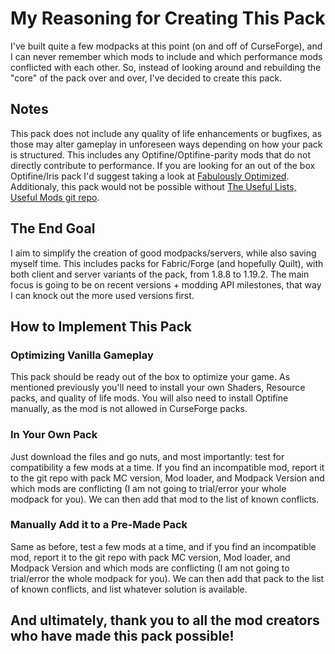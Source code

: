 # My Reasoning for Creating This Pack

I've built quite a few modpacks at this point (on and off of CurseForge), and I can never remember which mods to include and which performance mods conflicted with each other. So, instead of looking around and rebuilding the "core" of the pack over and over, I've decided to create this pack.

## Notes

This pack does not include any quality of life enhancements or bugfixes, as those may alter gameplay in unforeseen ways depending on how your pack is structured. This includes any Optifine/Optifine-parity mods that do not directly contribute to performance. If you are looking for an out of the box Optifine/Iris pack I'd suggest taking a look at [Fabulously Optimized](https://www.curseforge.com/minecraft/modpacks/fabulously-optimized).
Additionaly, this pack would not be possible without [The Useful Lists, Useful Mods git repo](https://github.com/TheUsefulLists/UsefulMods).

## The End Goal

I aim to simplify the creation of good modpacks/servers, while also saving myself time. This includes packs for Fabric/Forge (and hopefully Quilt), with both client and server variants of the pack, from 1.8.8 to 1.19.2.
The main focus is going to be on recent versions + modding API milestones, that way I can knock out the more used versions first.

## How to Implement This Pack

### Optimizing Vanilla Gameplay

This pack should be ready out of the box to optimize your game. As mentioned previously you'll need to install your own Shaders, Resource packs, and quality of life mods. You will also need to install Optifine manually, as the mod is not allowed in CurseForge packs.

### In Your Own Pack

Just download the files and go nuts, and most importantly: test for compatibility a few mods at a time. If you find an incompatible mod, report it to the git repo with pack MC version, Mod loader, and Modpack Version and which mods are conflicting (I am not going to trial/error your whole modpack for you). We can then add that mod to the list of known conflicts.

### Manually Add it to a Pre-Made Pack

Same as before, test a few mods at a time, and if you find an incompatible mod, report it to the git repo with pack MC version, Mod loader, and Modpack Version and which mods are conflicting (I am not going to trial/error the whole modpack for you). We can then add that pack to the list of known conflicts, and list whatever solution is available.

## And ultimately, thank you to all the mod creators who have made this pack possible!
